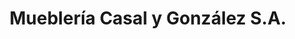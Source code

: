 ---
title: "Mueblería Casal y González S.A."
url: /ciudad-de-panama/muebleria-casal-y-gonzalez-s-a/
shop: muebles
---